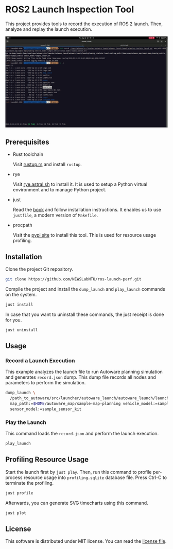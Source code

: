 # ROS2 Launch Inspection Tool

This project provides tools to record the execution of ROS 2
launch. Then, analyze and replay the launch execution.

[![Watch the demo](demo.png)](demo.webm)

## Prerequisites

- Rust toolchain

  Visit [rustup.rs](https://rustup.rs/) and install `rustup`.

- rye

  Visit [rye.astral.sh](https://rye.astral.sh/) to install it. It is
  used to setup a Python virtual environment and to manage Python
  project.


- just

  Read the [book](https://just.systems/man/en/) and follow
  installation instructions. It enables us to use `justfile`, a modern
  version of `Makefile`.

- procpath

  Visit the [pypi site](https://pypi.org/project/Procpath/) to install
  this tool. This is used for resource usage profiling.

## Installation

Clone the project Git repository.

```sh
git clone https://github.com/NEWSLabNTU/ros-launch-perf.git
```

Compile the project and install the `dump_launch` and `play_launch`
commands on the system.

```sh
just install
```

In case that you want to uninstall these commands, the just receipt is
done for you.

```sh
just uninstall
```


## Usage

### Record a Launch Execution

This example analyzes the launch file to run Autoware planning
simulation and generates `record.json` dump. This dump file records
all nodes and parameters to perform the simulation.

```sh
dump_launch \
  /path_to_autoware/src/launcher/autoware_launch/autoware_launch/launch/planning_simulator.launch.xml \
  map_path:=$HOME/autoware_map/sample-map-planning vehicle_model:=sample_vehicle \
  sensor_model:=sample_sensor_kit
```

### Play the Launch

This command loads the `record.json` and perform the launch execution.

```sh
play_launch
```

## Profiling Resource Usage

Start the launch first by `just play`. Then, run this command to
profile per-process resource usage into `profiling.sqlite` database
file. Press Ctrl-C to terminate the profiling.

```sh
just profile
```

Afterwards, you can generate SVG timecharts using this command.

```sh
just plot
```

## License

This software is distributed under MIT license. You can read the
[license file](LICENSE.txt).
